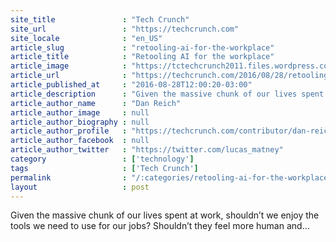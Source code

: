 ```yaml
---
site_title               : "Tech Crunch"
site_url                 : "https://techcrunch.com"
site_locale              : "en_US"
article_slug             : "retooling-ai-for-the-workplace"
article_title            : "Retooling AI for the workplace"
article_image            : "https://tctechcrunch2011.files.wordpress.com/2016/08/gettyimages-116378561.jpg?w=764&h=400&crop=1"
article_url              : "https://techcrunch.com/2016/08/28/retooling-ai-for-the-workplace/"
article_published_at     : "2016-08-28T12:00:20-03:00"
article_description      : "Given the massive chunk of our lives spent at work, shouldn’t we enjoy the tools we need to use for our jobs? Shouldn’t they feel more human and..."
article_author_name      : "Dan Reich"
article_author_image     : null
article_author_biography : null
article_author_profile   : "https://techcrunch.com/contributor/dan-reich/"
article_author_facebook  : null
article_author_twitter   : "https://twitter.com/lucas_matney"
category                 : ['technology']
tags                     : ['Tech Crunch']
permalink                : "/:categories/retooling-ai-for-the-workplace/"
layout                   : post
---
```


Given the massive chunk of our lives spent at work, shouldn’t we enjoy the tools we need to use for our jobs? Shouldn’t they feel more human and...

